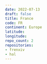 ```yaml
---
date: 2022-07-13
draft: false
title: France
code: FR
continent: Europe
latitude:
longitude:
repo_count: 2
repositories:
- frenxiv
- hal
---
```



